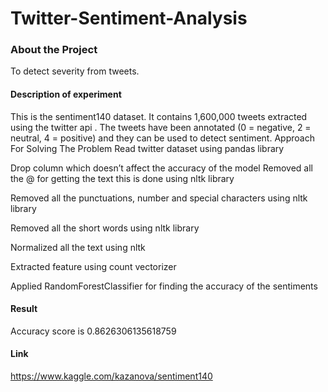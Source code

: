 # Twitter-Sentiment-Analysis

### About the Project

To detect severity from tweets.

#### Description of experiment
This is the sentiment140 dataset. It contains 1,600,000 tweets extracted using the twitter api . The tweets have been annotated (0 = negative, 2 = neutral, 4 = positive) and they can be used to detect sentiment.
Approach For Solving The Problem 
Read twitter dataset using pandas library

Drop column which doesn’t affect the accuracy of the model
 Removed all the @ for getting the text this is done using nltk library
 
Removed all the punctuations, number and special characters using nltk library
 
Removed all the short words using nltk library
 
Normalized all the text using nltk
 
Extracted feature using count vectorizer
 
Applied RandomForestClassifier for finding the accuracy of the sentiments
 
#### Result
 
 Accuracy score is 0.8626306135618759 

#### Link

https://www.kaggle.com/kazanova/sentiment140
